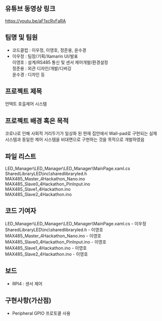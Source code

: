 ## 유튜브 동영상 링크
https://youtu.be/aF1xcRvFaRA


## 팀명 및 팀원 
* 코드클럽 : 이우정, 이영호, 정준용, 윤수경  
* 이우정 : 팀장/기획/Xamarin UI/발표  
  이영호 : 설계/RS485 통신 및 센서 제어개발/환경설정  
  정준용 : 외관 디자인/개발/디버깅  
  윤수경 : 디자인 등  


## 프로젝트 제목
언택트 호출제어 시스템


## 프로젝트 배경 혹은 목적 
코로나로 인해 사회적 거리두기가 일상화 된 현재 집안에서 Wall-pad로 구현되는 실제 시스템과 동일한 제어 시스템을 비대면으로 구현하는 것을 목적으로 개발하였음


## 파일 리스트
LED_Manager\LED_Manager\LED_Manager\MainPage.xaml.cs  
SharedLibraryLED\inc\sharedlibraryled.h  
MAX485_Master_4Hackathon_Nano.ino  
MAX485_Slave0_4Hackathon_PinInput.ino  
MAX485_Slave1_4Hackathon.ino  
MAX485_Slave2_4Hackathon.ino  

## 코드 기여자
LED_Manager\LED_Manager\LED_Manager\MainPage.xaml.cs - 이우정  
SharedLibraryLED\inc\sharedlibraryled.h - 이영호  
MAX485_Master_4Hackathon_Nano.ino - 이영호  
MAX485_Slave0_4Hackathon_PinInput.ino - 이영호  
MAX485_Slave1_4Hackathon.ino - 이영호  
MAX485_Slave2_4Hackathon.ino - 이영호  

## 보드
* RPI4 : 센서 제어

## 구현사항(가산점) 
* Peripheral GPIO 프로토콜 사용
